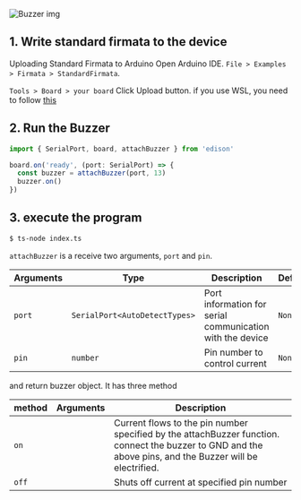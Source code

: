 
![Buzzer img](/img/Buzzer.svg)

## 1. Write standard firmata to the device
Uploading Standard Firmata to Arduino
Open Arduino IDE.
`File > Examples > Firmata > StandardFirmata`.

`Tools > Board > your board`
Click Upload button. if you use WSL, you need to follow [this](/docs/Getting%20Started/How%20to%20WSL.md)


## 2. Run the Buzzer

```ts title="index.ts"
import { SerialPort, board, attachBuzzer } from 'edison'

board.on('ready', (port: SerialPort) => {
  const buzzer = attachBuzzer(port, 13)
  buzzer.on()
})
```


## 3. execute the program
```bash
$ ts-node index.ts 
```

`attachBuzzer` is a receive two arguments, `port` and `pin`.

| Arguments | Type   | Description      | Default |
|-----------|--------|------------------|---------|
| `port`      | `SerialPort<AutoDetectTypes>`  | Port information for serial communication with the device     | `None`    |
| `pin`      | `number`  | Pin number to control current     | `None` |

and return buzzer object. It has three method

| method | Arguments   | Description      | 
|-----------|----------|------------------|
| `on` | |Current flows to the pin number specified by the attachBuzzer function. connect the buzzer to GND and the above pins, and the Buzzer will be electrified. |
| `off` | |Shuts off current at specified pin number |
